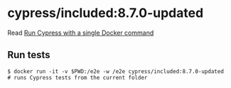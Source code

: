 <!--
WARNING: this file was autogenerated by generate-included-image.js using

    npm run add:included -- 8.7.0-updated cypress/browsers:node16.15.1-chrome91-ff89
-->

# cypress/included:8.7.0-updated

Read [Run Cypress with a single Docker command][blog post url]

## Run tests

```shell
$ docker run -it -v $PWD:/e2e -w /e2e cypress/included:8.7.0-updated
# runs Cypress tests from the current folder
```

[blog post url]: https://www.cypress.io/blog/2019/05/02/run-cypress-with-a-single-docker-command/
